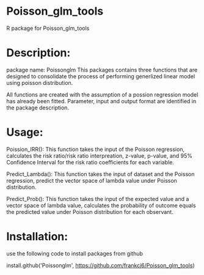 # Poisson_glm_tools
R package for Poisson_glm_tools

# Description:
package name: Poissonglm
This packages contains three functions that are designed to consolidate the process of performing generlized linear model 
using poisson distribution. 

All functions are created with the assumption of a possion regression model has already been fitted. 
Parameter, input and output format are identified in the package description. 

# Usage:
Poission_IRR():
This function takes the input of the Poisson regression, calculates the risk ratio/risk ratio interpreation, z-value, p-value, 
and 95% Confidence Interval for the risk ratio coefficients for each variable. 

Predict_Lambda():
This function takes the input of dataset and the Poisson regression, predict the vector space of lambda value under Poisson distribution.

Predict_Prob():
This function takes the input of the expected value and a vector space of lambda value, calculates the probability of outcome equals 
the predicted value under Poisson distribution for each observant. 

# Installation:
use the following code to install packages from github

install.github('Poissonglm', https://github.com/frankcj6/Poisson_glm_tools)
